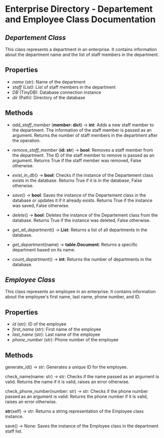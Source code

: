 # Enterprise Directory - Departement and Employee Class Documentation
## _Departement Class_

This class represents a department in an enterprise. It contains information about the department name and the list of staff members in the department.

## Properties

- _name_ (str): Name of the department
- _staff_ (List): List of staff members in the department
- _DB_ (TinyDB): Database connection instance
- _dir_ (Path): Directory of the database

## Methods

 - _add_staff_member_ (**member: dict**) -> **int**: Adds a new staff member to the department. The information of the staff member is passed as an argument. Returns the number of staff members in the department after the operation.

 - _remove_staff_member_ (**id: str**) -> **bool**: Removes a staff member from the department. The ID of the staff member to remove is passed as an argument. Returns True if the staff member was removed, False otherwise.

 - _exist_in_db_() -> **bool**: Checks if the instance of the Departement class exists in the database. Returns True if it is in the database, False otherwise.

 - _save_() -> **bool**: Saves the instance of the Departement class in the database or updates it if it already exists. Returns True if the instance was saved, False otherwise.

 - _delete_() -> **bool**: Deletes the instance of the Departement class from the database. Returns True if the instance was deleted, False otherwise.

 - _get_all_department_() -> **List**: Returns a list of all departments in the database.

 - _get_department_(name) -> **table.Document**: Returns a specific department based on its name.

 - _count_department_() -> **int**: Returns the number of departments in the database.


## _Employee Class_

This class represents an employee in an enterprise. It contains information about the employee's first name, last name, phone number, and ID.

## Properties
- _id_ (str): ID of the employee
- _first_name_ (str): First name of the employee
- _last_name_ (str): Last name of the employee
- _phone_number_ (str): Phone number of the employee

## Methods
generate_id() -> str: Generates a unique ID for the employee.

check_name(name: str) -> str: Checks if the name passed as an argument is valid. Returns the name if it is valid, raises an error otherwise.

check_phone_number(number: str) -> str: Checks if the phone number passed as an argument is valid. Returns the phone number if it is valid, raises an error otherwise.

__str__(self) -> str: Returns a string representation of the Employee class instance.

save() -> None: Saves the instance of the Employee class in the department staff list.
